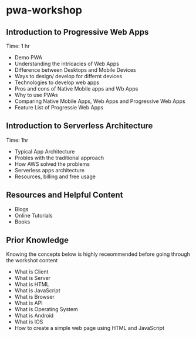 # pwa-workshop

## Introduction to Progressive Web Apps
Time: 1 hr
- Demo PWA
- Understanding the intricacies of Web Apps
- Difference between Desktops and Mobile Devices
- Ways to design/ develop for differnt devices
- Technologies to develop web apps
- Pros and cons of Native Mobile apps and Wb Apps
- Why to use PWAs
- Comparing Native Mobile Apps, Web Apps and Progressive Web Apps
- Feature List of Progressie Web Apps

## Introduction to Serverless Architecture
Time: 1hr
- Typical App Architecture
- Probles with the traditional approach
- How AWS solved the problems
- Serverless apps architecture
- Resources, billing and free usage

## Resources and Helpful Content
- Blogs
- Online Tutorials
- Books

## Prior Knowledge
Knowing the concepts below is highly receommended before going through the workshot content
- What is Client
- What is Server
- What is HTML
- What is JavaScript
- What is Browser
- What is API
- What is Operating System
- What is Android
- What is IOS
- How to create a simple web page using HTML and JavaScript
